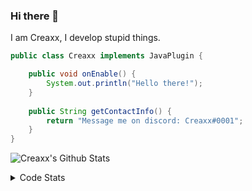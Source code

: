 ### Hi there 👋

I am Creaxx, I develop stupid things. 

```java
public class Creaxx implements JavaPlugin {

    public void onEnable() {
        System.out.println("Hello there!");
    }
    
    public String getContactInfo() {
        return "Message me on discord: Creaxx#0001";
    }
}
```

![Creaxx's Github Stats](https://github-readme-stats.vercel.app/api?username=CreaxxOG&show_icons=true&theme=dark&count_private=true)

<details>
  <summary>Code Stats</summary>

<!--START_SECTION:waka-->
![Code Time](http://img.shields.io/badge/Code%20Time-1%2C380%20hrs%2032%20mins-blue)

![Lines of code](https://img.shields.io/badge/From%20Hello%20World%20I%27ve%20Written-609.0%20thousand%20lines%20of%20code-blue)

**🐱 My GitHub Data** 

> 📦 104.0 kB Used in GitHub's Storage 
 > 
> 🏆 2,066 Contributions in the Year 2023
 > 
> 🚫 Not Opted to Hire
 > 
> 📜 4 Public Repositories 
 > 
> 🔑 3 Private Repositories 
 > 
**I'm a Night 🦉** 

```text
🌞 Morning                287 commits         ██░░░░░░░░░░░░░░░░░░░░░░░   07.08 % 
🌆 Daytime                1710 commits        ███████████░░░░░░░░░░░░░░   42.19 % 
🌃 Evening                1975 commits        ████████████░░░░░░░░░░░░░   48.73 % 
🌙 Night                  81 commits          ░░░░░░░░░░░░░░░░░░░░░░░░░   02.00 % 
```
📅 **I'm Most Productive on Saturday** 

```text
Monday                   507 commits         ███░░░░░░░░░░░░░░░░░░░░░░   12.51 % 
Tuesday                  563 commits         ███░░░░░░░░░░░░░░░░░░░░░░   13.89 % 
Wednesday                591 commits         ████░░░░░░░░░░░░░░░░░░░░░   14.58 % 
Thursday                 627 commits         ████░░░░░░░░░░░░░░░░░░░░░   15.47 % 
Friday                   391 commits         ██░░░░░░░░░░░░░░░░░░░░░░░   09.65 % 
Saturday                 722 commits         ████░░░░░░░░░░░░░░░░░░░░░   17.81 % 
Sunday                   652 commits         ████░░░░░░░░░░░░░░░░░░░░░   16.09 % 
```


📊 **This Week I Spent My Time On** 

```text
💬 Programming Languages: 
Java                     4 hrs 28 mins       ████████████░░░░░░░░░░░░░   47.18 % 
Kotlin                   4 hrs 10 mins       ███████████░░░░░░░░░░░░░░   43.97 % 
XML                      49 mins             ██░░░░░░░░░░░░░░░░░░░░░░░   08.75 % 
YAML                     0 secs              ░░░░░░░░░░░░░░░░░░░░░░░░░   00.06 % 
IDEA_MODULE              0 secs              ░░░░░░░░░░░░░░░░░░░░░░░░░   00.04 % 

🔥 Editors: 
IntelliJ                 9 hrs 30 mins       █████████████████████████   100.00 % 
```

**I Mostly Code in Java** 

```text
Java                     57 repos            ███████████████████░░░░░░   76.00 % 
Kotlin                   10 repos            ███░░░░░░░░░░░░░░░░░░░░░░   13.33 % 
CSS                      2 repos             █░░░░░░░░░░░░░░░░░░░░░░░░   02.67 % 
JavaScript               2 repos             █░░░░░░░░░░░░░░░░░░░░░░░░   02.67 % 
EJS                      1 repo              ░░░░░░░░░░░░░░░░░░░░░░░░░   01.33 % 
```




 Last Updated on 04/07/2023 12:42:51 UTC
<!--END_SECTION:waka-->
</details>
